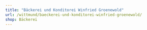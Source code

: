 ```yaml
---
title: "Bäckerei und Konditorei Winfried Groenewold"
url: /wittmund/baeckerei-und-konditorei-winfried-groenewold/
shop: Bäckerei
---
```

